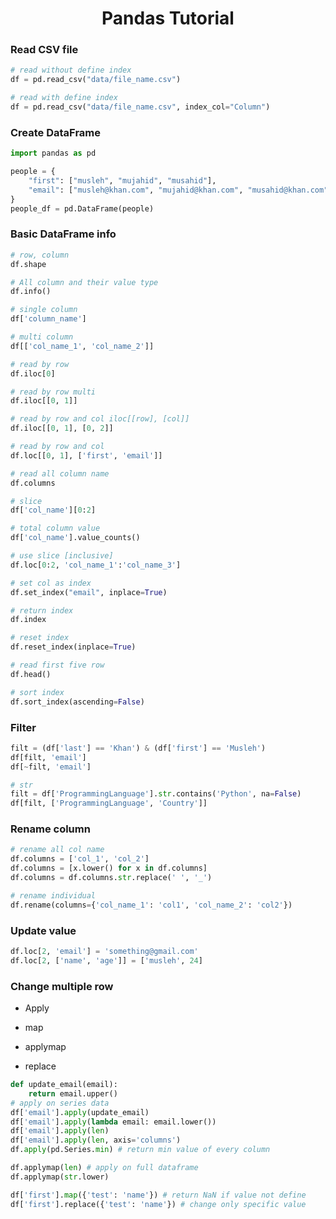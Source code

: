 <div align="center">
    <h1>Pandas Tutorial</h1>
</div>

### Read CSV file

```python
# read without define index
df = pd.read_csv("data/file_name.csv")

# read with define index
df = pd.read_csv("data/file_name.csv", index_col="Column")
```

### Create DataFrame

```python
import pandas as pd

people = {
    "first": ["musleh", "mujahid", "musahid"],
    "email": ["musleh@khan.com", "mujahid@khan.com", "musahid@khan.com"]
}
people_df = pd.DataFrame(people)
```

### Basic DataFrame info

```python
# row, column
df.shape

# All column and their value type
df.info()

# single column
df['column_name']

# multi column
df[['col_name_1', 'col_name_2']]

# read by row
df.iloc[0]

# read by row multi
df.iloc[[0, 1]]

# read by row and col iloc[[row], [col]]
df.iloc[[0, 1], [0, 2]]

# read by row and col
df.loc[[0, 1], ['first', 'email']]

# read all column name
df.columns

# slice
df['col_name'][0:2]

# total column value 
df['col_name'].value_counts()

# use slice [inclusive]
df.loc[0:2, 'col_name_1':'col_name_3']

# set col as index
df.set_index("email", inplace=True)

# return index
df.index

# reset index
df.reset_index(inplace=True)

# read first five row
df.head()

# sort index
df.sort_index(ascending=False)
```

### Filter

```python
filt = (df['last'] == 'Khan') & (df['first'] == 'Musleh')
df[filt, 'email']
df[~filt, 'email']

# str 
filt = df['ProgrammingLanguage'].str.contains('Python', na=False)
df[filt, ['ProgrammingLanguage', 'Country']]
```

### Rename column

```python
# rename all col name
df.columns = ['col_1', 'col_2']
df.columns = [x.lower() for x in df.columns]
df.columns = df.columns.str.replace(' ', '_')

# rename individual
df.rename(columns={'col_name_1': 'col1', 'col_name_2': 'col2'})
```

### Update value

```python
df.loc[2, 'email'] = 'something@gmail.com'
df.loc[2, ['name', 'age']] = ['musleh', 24]
```

### Change multiple row

- Apply

- map

- applymap

- replace

```python
def update_email(email):
    return email.upper()
# apply on series data
df['email'].apply(update_email)
df['email'].apply(lambda email: email.lower())
df['email'].apply(len)
df['email'].apply(len, axis='columns')
df.apply(pd.Series.min) # return min value of every column
```

```python
df.applymap(len) # apply on full dataframe
df.applymap(str.lower)
```

```python
df['first'].map({'test': 'name'}) # return NaN if value not define
df['first'].replace({'test': 'name'}) # change only specific value
```




